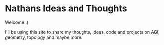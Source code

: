 # Nathans Ideas and Thoughts

Welcome :) 

I'll be using this site to share my thoughts, ideas, code and projects on AGI, geometry, topology and maybe more.
